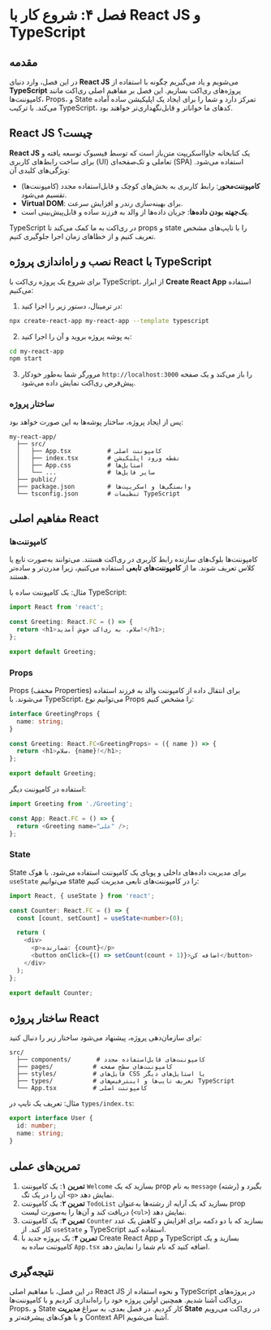 # فصل ۴: شروع کار با React JS و TypeScript

## مقدمه
در این فصل، وارد دنیای **React JS** می‌شویم و یاد می‌گیریم چگونه با استفاده از **TypeScript** پروژه‌های ری‌اکت بسازیم. این فصل بر مفاهیم اصلی ری‌اکت مانند کامپوننت‌ها، Props، و State تمرکز دارد و شما را برای ایجاد یک اپلیکیشن ساده آماده می‌کند. با ترکیب TypeScript، کدهای ما خواناتر و قابل‌نگهداری‌تر خواهند بود.

## React JS چیست؟
**React JS** یک کتابخانه جاوااسکریپت متن‌باز است که توسط فیسبوک توسعه یافته و برای ساخت رابط‌های کاربری (UI) تعاملی و تک‌صفحه‌ای (SPA) استفاده می‌شود. ویژگی‌های کلیدی آن:
- **کامپوننت‌محور**: رابط کاربری به بخش‌های کوچک و قابل‌استفاده مجدد (کامپوننت‌ها) تقسیم می‌شود.
- **Virtual DOM**: برای بهینه‌سازی رندر و افزایش سرعت.
- **یک‌جهته بودن داده‌ها**: جریان داده‌ها از والد به فرزند ساده و قابل‌پیش‌بینی است.

TypeScript در ری‌اکت به ما کمک می‌کند تا props و state را با تایپ‌های مشخص تعریف کنیم و از خطاهای زمان اجرا جلوگیری کنیم.

## نصب و راه‌اندازی پروژه React با TypeScript
برای شروع یک پروژه ری‌اکت با TypeScript، از ابزار **Create React App** استفاده می‌کنیم:
1. در ترمینال، دستور زیر را اجرا کنید:
```bash
npx create-react-app my-react-app --template typescript
```
2. به پوشه پروژه بروید و آن را اجرا کنید:
```bash
cd my-react-app
npm start
```
3. مرورگر شما به‌طور خودکار `http://localhost:3000` را باز می‌کند و یک صفحه پیش‌فرض ری‌اکت نمایش داده می‌شود.

### ساختار پروژه
پس از ایجاد پروژه، ساختار پوشه‌ها به این صورت خواهد بود:
```
my-react-app/
  ├── src/
  │   ├── App.tsx          # کامپوننت اصلی
  │   ├── index.tsx        # نقطه ورود اپلیکیشن
  │   ├── App.css          # استایل‌ها
  │   └── ...              # سایر فایل‌ها
  ├── public/
  ├── package.json         # وابستگی‌ها و اسکریپت‌ها
  └── tsconfig.json        # تنظیمات TypeScript
```

## مفاهیم اصلی React
### کامپوننت‌ها
کامپوننت‌ها بلوک‌های سازنده رابط کاربری در ری‌اکت هستند. می‌توانند به‌صورت تابع یا کلاس تعریف شوند. ما از **کامپوننت‌های تابعی** استفاده می‌کنیم، زیرا مدرن‌تر و ساده‌تر هستند.

مثال: یک کامپوننت ساده با TypeScript:
```typescript
import React from 'react';

const Greeting: React.FC = () => {
  return <h1>سلام، به ری‌اکت خوش آمدید!</h1>;
};

export default Greeting;
```

### Props
Props (مخفف Properties) برای انتقال داده از کامپوننت والد به فرزند استفاده می‌شوند. با TypeScript، می‌توانیم نوع Props را مشخص کنیم:
```typescript
interface GreetingProps {
  name: string;
}

const Greeting: React.FC<GreetingProps> = ({ name }) => {
  return <h1>سلام، {name}!</h1>;
};

export default Greeting;
```
استفاده در کامپوننت دیگر:
```typescript
import Greeting from './Greeting';

const App: React.FC = () => {
  return <Greeting name="علی" />;
};
```

### State
State برای مدیریت داده‌های داخلی و پویای یک کامپوننت استفاده می‌شود. با هوک `useState` می‌توانیم state را در کامپوننت‌های تابعی مدیریت کنیم:
```typescript
import React, { useState } from 'react';

const Counter: React.FC = () => {
  const [count, setCount] = useState<number>(0);

  return (
    <div>
      <p>شمارنده: {count}</p>
      <button onClick={() => setCount(count + 1)}>اضافه کن</button>
    </div>
  );
};

export default Counter;
```

## ساختار پروژه React
برای سازمان‌دهی پروژه، پیشنهاد می‌شود ساختار زیر را دنبال کنید:
```
src/
  ├── components/       # کامپوننت‌های قابل‌استفاده مجدد
  ├── pages/           # کامپوننت‌های سطح صفحه
  ├── styles/          # فایل‌های CSS یا استایل‌های دیگر
  ├── types/           # تعریف تایپ‌ها و اینترفیس‌های TypeScript
  └── App.tsx          # کامپوننت اصلی
```

مثال: تعریف یک تایپ در `types/index.ts`:
```typescript
export interface User {
  id: number;
  name: string;
}
```

## تمرین‌های عملی
1. **تمرین ۱**: یک کامپوننت `Welcome` بسازید که یک prop به نام `message` (رشته) بگیرد و آن را در یک تگ `<p>` نمایش دهد.
2. **تمرین ۲**: یک کامپوننت `TodoList` بسازید که یک آرایه از رشته‌ها به‌عنوان prop دریافت کند و آن‌ها را به‌صورت لیست (`<ul>`) نمایش دهد.
3. **تمرین ۳**: یک کامپوننت `Counter` بسازید که با دو دکمه برای افزایش و کاهش یک عدد کار کند. از `useState` و TypeScript استفاده کنید.
4. **تمرین ۴**: یک پروژه جدید با Create React App و TypeScript بسازید و یک کامپوننت ساده به `App.tsx` اضافه کنید که نام شما را نمایش دهد.

## نتیجه‌گیری
در این فصل، با مفاهیم اصلی React JS و نحوه استفاده از TypeScript در پروژه‌های ری‌اکت آشنا شدیم. همچنین اولین پروژه خود را راه‌اندازی کردیم و با کامپوننت‌ها، Props، و State کار کردیم. در فصل بعدی، به سراغ **مدیریت State** در ری‌اکت می‌رویم و با هوک‌های پیشرفته‌تر و Context API آشنا می‌شویم.